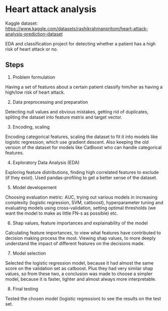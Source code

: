 # Heart attack analysis

Kaggle dataset: https://www.kaggle.com/datasets/rashikrahmanpritom/heart-attack-analysis-prediction-dataset

EDA and classification project for detecting whether a patient has a high risk of heart attack or no.

## Steps

1. Problem formulation

Having a set of features about a certain patient classify him/her as having a high/low risk of heart attack.

2. Data preprocessing and preparation

Detecting null values and obvious mistakes, getting rid of duplicates, spliting the dataset into feature matrix and target vector.

3. Encoding, scaling

Encoding categorical features, scaling the dataset to fit it into models like logistic regression, which use gradient descent. Also keeping the old version of the dataset for models like CatBoost who can handle categorical features.

4. Exploratory Data Analysis (EDA)

Exploring feature distributions, finding high correlated features to exclude (if they exist). Used pandas-profiling to get a better sense of the dataset.

5. Model developement

Choosing evaluation metric: AUC, trying out various models in increasing complexity (logistic regression, SVM, catboost), hyperparameter tuning and evaluating models using cross-validation, setting optimal thresholds (we want the model to make as little FN-s as possible) etc.

6. Shap values, feature importances and explainability of the model

Calculating feature importances, to view what features have contributed to decision making process the most. Viewing shap values, to more deeply understand the impact of different features on the decisions made. 

7. Model selection

Selected the logistic regression model, because it had almost the same score on the validation set as catboost. Plus they had very similar shap values, so from these two, a conclusion was made to choose a simpler model, because it is faster, lighter and almost always more interpretable.

8. Final testing

Tested the chosen model (logistic regression) to see the results on the test set.
